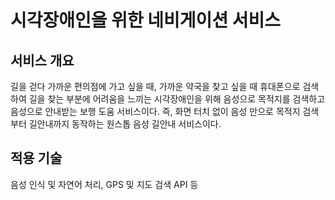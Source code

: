 # 시각장애인을 위한 네비게이션 서비스 

## 서비스 개요
길을 걷다 가까운 편의점에 가고 싶을 때, 가까운 약국을 찾고 싶을 때 휴대폰으로 검색하여 길을 찾는 부분에 어려움을 느끼는 시각장애인을 위해 음성으로 목적지를 검색하고 음성으로 안내받는 보행 도움 서비스이다. 
즉, 화면 터치 없이 음성 만으로 목적지 검색부터 길안내까지 동작하는 원스톱 음성 길안내 서비스이다. 

## 적용 기술
음성 인식 및 자연어 처리, GPS 및 지도 검색 API 등
